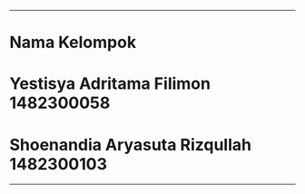 -------------------------------------------------------------------
# Nama Kelompok
# Yestisya Adritama Filimon		1482300058
# Shoenandia Aryasuta Rizqullah 	1482300103
-------------------------------------------------------------------
